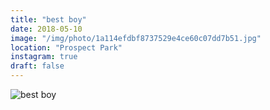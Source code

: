 ```yaml
---
title: "best boy"
date: 2018-05-10
image: "/img/photo/1a114efdbf8737529e4ce60c07dd7b51.jpg"
location: "Prospect Park"
instagram: true
draft: false
---
```


![best boy](/img/photo/1a114efdbf8737529e4ce60c07dd7b51.jpg)
